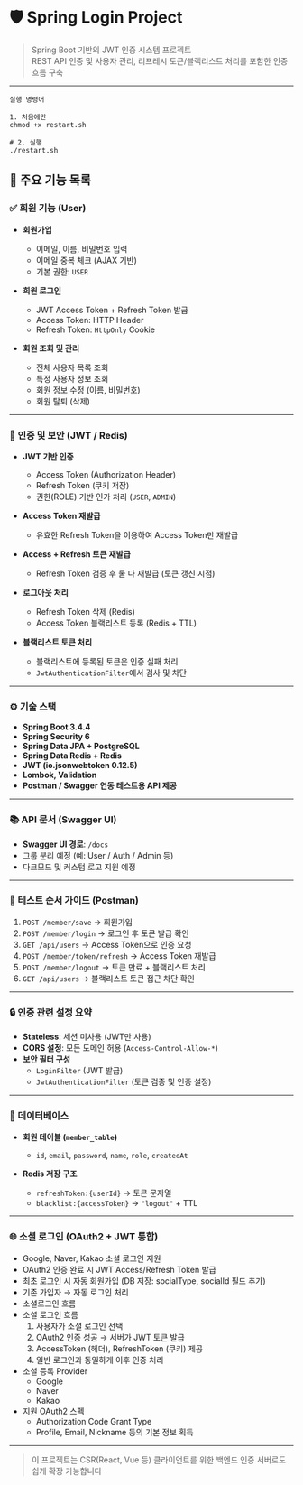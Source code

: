 # 🛡️ Spring Login Project

> Spring Boot 기반의 JWT 인증 시스템 프로젝트  
> REST API 인증 및 사용자 관리, 리프레시 토큰/블랙리스트 처리를 포함한 인증 흐름 구축

---
```declarative
실행 명령어

1. 처음에만
chmod +x restart.sh

# 2. 실행
./restart.sh
```



## 📌 주요 기능 목록

### ✅ 회원 기능 (User)

- **회원가입**
  - 이메일, 이름, 비밀번호 입력
  - 이메일 중복 체크 (AJAX 기반)
  - 기본 권한: `USER`

- **회원 로그인**
  - JWT Access Token + Refresh Token 발급
  - Access Token: HTTP Header  
  - Refresh Token: `HttpOnly` Cookie

- **회원 조회 및 관리**
  - 전체 사용자 목록 조회
  - 특정 사용자 정보 조회
  - 회원 정보 수정 (이름, 비밀번호)
  - 회원 탈퇴 (삭제)

---

### 🔐 인증 및 보안 (JWT / Redis)

- **JWT 기반 인증**
  - Access Token (Authorization Header)
  - Refresh Token (쿠키 저장)
  - 권한(ROLE) 기반 인가 처리 (`USER`, `ADMIN`)

- **Access Token 재발급**
  - 유효한 Refresh Token을 이용하여 Access Token만 재발급

- **Access + Refresh 토큰 재발급**
  - Refresh Token 검증 후 둘 다 재발급 (토큰 갱신 시점)

- **로그아웃 처리**
  - Refresh Token 삭제 (Redis)
  - Access Token 블랙리스트 등록 (Redis + TTL)

- **블랙리스트 토큰 처리**
  - 블랙리스트에 등록된 토큰은 인증 실패 처리
  - `JwtAuthenticationFilter`에서 검사 및 차단

---

### ⚙️ 기술 스택

- **Spring Boot 3.4.4**
- **Spring Security 6**
- **Spring Data JPA + PostgreSQL**
- **Spring Data Redis + Redis**
- **JWT (io.jsonwebtoken 0.12.5)**
- **Lombok, Validation**
- **Postman / Swagger 연동 테스트용 API 제공**

---

### 📚 API 문서 (Swagger UI)

- **Swagger UI 경로**: `/docs`
- 그룹 분리 예정 (예: User / Auth / Admin 등)
- 다크모드 및 커스텀 로고 지원 예정

---

### 🧪 테스트 순서 가이드 (Postman)

1. `POST /member/save` → 회원가입  
2. `POST /member/login` → 로그인 후 토큰 발급 확인  
3. `GET /api/users` → Access Token으로 인증 요청  
4. `POST /member/token/refresh` → Access Token 재발급  
5. `POST /member/logout` → 토큰 만료 + 블랙리스트 처리  
6. `GET /api/users` → 블랙리스트 토큰 접근 차단 확인

---

### 🔒 인증 관련 설정 요약

- **Stateless**: 세션 미사용 (JWT만 사용)
- **CORS 설정**: 모든 도메인 허용 (`Access-Control-Allow-*`)
- **보안 필터 구성**
  - `LoginFilter` (JWT 발급)
  - `JwtAuthenticationFilter` (토큰 검증 및 인증 설정)

---

### 💾 데이터베이스

- **회원 테이블 (`member_table`)**
  - `id`, `email`, `password`, `name`, `role`, `createdAt`

- **Redis 저장 구조**
  - `refreshToken:{userId}` → 토큰 문자열
  - `blacklist:{accessToken}` → `"logout"` + TTL

---

### 🌐 소셜 로그인 (OAuth2 + JWT 통합)
- Google, Naver, Kakao 소셜 로그인 지원
 - OAuth2 인증 완료 시 JWT Access/Refresh Token 발급
 - 최초 로그인 시 자동 회원가입 (DB 저장: socialType, socialId 필드 추가)
 - 기존 가입자 → 자동 로그인 처리
- 소셜로그인 흐름
- 소셜 로그인 흐름
  1. 사용자가 소셜 로그인 선택
  2. OAuth2 인증 성공 → 서버가 JWT 토큰 발급
  3. AccessToken (헤더), RefreshToken (쿠키) 제공
  4. 일반 로그인과 동일하게 이후 인증 처리
- 소셜 등록 Provider
  - Google
  - Naver
  - Kakao
- 지원 OAuth2 스펙
  - Authorization Code Grant Type
  - Profile, Email, Nickname 등의 기본 정보 획득

---

> 이 프로젝트는 CSR(React, Vue 등) 클라이언트를 위한 백엔드 인증 서버로도 쉽게 확장 가능합니다
